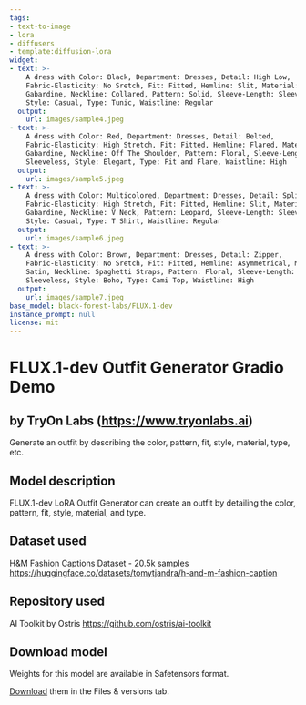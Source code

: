 ```yaml
---
tags:
- text-to-image
- lora
- diffusers
- template:diffusion-lora
widget:
- text: >-
    A dress with Color: Black, Department: Dresses, Detail: High Low,
    Fabric-Elasticity: No Sretch, Fit: Fitted, Hemline: Slit, Material:
    Gabardine, Neckline: Collared, Pattern: Solid, Sleeve-Length: Sleeveless,
    Style: Casual, Type: Tunic, Waistline: Regular
  output:
    url: images/sample4.jpeg
- text: >-
    A dress with Color: Red, Department: Dresses, Detail: Belted,
    Fabric-Elasticity: High Stretch, Fit: Fitted, Hemline: Flared, Material:
    Gabardine, Neckline: Off The Shoulder, Pattern: Floral, Sleeve-Length:
    Sleeveless, Style: Elegant, Type: Fit and Flare, Waistline: High
  output:
    url: images/sample5.jpeg
- text: >-
    A dress with Color: Multicolored, Department: Dresses, Detail: Split,
    Fabric-Elasticity: High Stretch, Fit: Fitted, Hemline: Slit, Material:
    Gabardine, Neckline: V Neck, Pattern: Leopard, Sleeve-Length: Sleeveless,
    Style: Casual, Type: T Shirt, Waistline: Regular
  output:
    url: images/sample6.jpeg
- text: >-
    A dress with Color: Brown, Department: Dresses, Detail: Zipper,
    Fabric-Elasticity: No Sretch, Fit: Fitted, Hemline: Asymmetrical, Material:
    Satin, Neckline: Spaghetti Straps, Pattern: Floral, Sleeve-Length:
    Sleeveless, Style: Boho, Type: Cami Top, Waistline: High
  output:
    url: images/sample7.jpeg
base_model: black-forest-labs/FLUX.1-dev
instance_prompt: null
license: mit
---
```

# FLUX.1-dev Outfit Generator Gradio Demo
## by TryOn Labs (https://www.tryonlabs.ai)
Generate an outfit by describing the color, pattern, fit, style, material, type, etc.

<Gallery />

## Model description 

FLUX.1-dev LoRA Outfit Generator can create an outfit by detailing the color, pattern, fit, style, material, and type.

## Dataset used

H&M Fashion Captions Dataset - 20.5k samples
https://huggingface.co/datasets/tomytjandra/h-and-m-fashion-caption

## Repository used

AI Toolkit by Ostris
https://github.com/ostris/ai-toolkit

## Download model

Weights for this model are available in Safetensors format.

[Download](/tryonlabs/FLUX.1-dev-Outfit-Generator/tree/main) them in the Files & versions tab.
